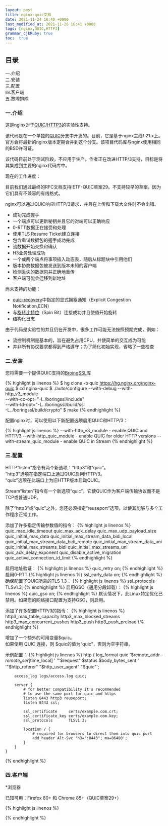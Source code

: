 ```yaml
---
layout: post
title: nginx-quic文档
date: 2021-11-24 16:40 +0800
last_modified_at: 2021-11-26 16:41 +0800
tags: [nginx,QUIC,HTTP3]
grammar_cjkRuby: true
toc:  true
---
```


## 目录
一.介绍\
二.安装\
三.配置\
四.客户端\
五.故障排除


### 一.介绍
这是nginx对于[QUIC](https://datatracker.ietf.org/doc/html/rfc9000)/[HTTP3](https://datatracker.ietf.org/doc/html/draft-ietf-quic-http)的实验性支持。

该代码是在一个单独的[QUIC](https://hg.nginx.org/nginx-quic)分支中开发的。目前，它是基于nginx主线1.21.x上。官方会将最新的nginx版本定期合并到这个分支。该项目代码库与nginx使用相同的BSD许可证。

该代码目前处于测试阶段，不应用于生产。作者正在改进HTTP/3支持，目标是将其集成到主要的nginx代码库中。

现在的工作进度：

目前我们通过最终的RFC文档支持IETF-QUIC草案29。不支持较早的草案，因为它们具有不兼容的有线格式。

nginx可以通过QUIC响应HTTP/3请求，并且在上传和下载大文件时不会出错。

+ 成功完成握手
+ 一个端点可以更新秘钥并且它的对端可以正确响应
+ 0-RTT数据正在接受和处理
+ 使用TLS Resume Ticket建立连接
+ 包含重试数据包的握手成功完成
+ 流数据开始交换和确认
+ H3业务处理成功
+ 一个或两个端点将事项插入动态表，随后从标题块中引用他们
+ 版本协商数据包被发送到版本未知的客户端
+ 检测丢失的数据包并正确地重传
+ 客户端可能会迁移到新地址

尚未支持的功能：

+ [quic-recovery](https://datatracker.ietf.org/doc/html/rfc9002)中指定的显式拥塞通知（Explicit Congestion Notification,ECN）
+ 与[旋转比特位](https://www.kancloud.cn/kancloud/http3-explained/1395029)（Spin Bit）连接成功并且使值开始旋转
+ 结构化日志

由于代码是实验性的并且仍在开发中，很多工作可能无法按照预期完成，例如：
+ 流控制机制是基本的，旨在避免占用CPU，并使简单的交互成为可能
+ 并非所有协议要求都得到严格遵守；为了简化初始实现，省略了一些检查

### 二.安装

您将需要一个提供QUIC支持的[BroingSSL](https://boringssl.googlesource.com/boringssl/)库

{% highlight js linenos %}
$ hg clone -b quic https://hg.nginx.org/nginx-quic
$ cd nginx-quic
$ ./auto/configure --with-debug --with-http_v3_module       \
                   --with-cc-opt="-I../boringssl/include"   \
                   --with-ld-opt="-L../boringssl/build/ssl  \
                                  -L../boringssl/build/crypto"
$ make
{% endhighlight %}

配置nginx时，可以使用以下新配置选项启用QUIC和HTTP/3：

{% highlight js linenos %}
  --with-http_v3_module     - enable QUIC and HTTP/3
  --with-http_quic_module   - enable QUIC for older HTTP versions
  --with-stream_quic_module - enable QUIC in Stream
{% endhighlight %}

### 三.配置

HTTP"listen"指令有两个新选项：“http3”和“quic”。\
“http3”选项在指定端口上通过QUIC启用HTTP/3。\
“quic”选项在此端口上为旧HTTP版本启动QUIC。

Stream“listen”指令有一个新选项“quic”，它使QUIC作为客户端传输协议而不是TCP或普通UDP。

除了“http3”或“quic”之外，您还必须指定“reuseport”选项，以使其能够与多个工作程序正常工作。

添加了许多指定传输参数值的指令：
{% highlight js linenos %}
		quic_max_idle_timeout
        quic_max_ack_delay
        quic_max_udp_payload_size
        quic_initial_max_data
        quic_initial_max_stream_data_bidi_local
        quic_initial_max_stream_data_bidi_remote
        quic_initial_max_stream_data_uni
        quic_initial_max_streams_bidi
        quic_initial_max_streams_uni
        quic_ack_delay_exponent
        quic_disable_active_migration
        quic_active_connection_id_limit
{% endhighlight %}

启用地址验证：
{% highlight js linenos %}
quic_retry on;
{% endhighlight %}
启用0-RTT
{% highlight js linenos %}
ssl_early_data on;
{% endhighlight %}
确保配置了QUIC所需的TLS 1.3：
{% highlight js linenos %}
ssl_protocols TLSv1.3;
{% endhighlight %}
启用GSO（通用分段卸载）：
{% highlight js linenos %}
quic_gso on;
{% endhighlight %}
默认情况下，此Linux特定优化已禁用。如果您的网络接口配置为支持GSO，则启用。

添加了许多配置HTTP/3的指令：
{% highlight js linenos %}
        http3_max_table_capacity
        http3_max_blocked_streams
        http3_max_concurrent_pushes
        http3_push
        http3_push_preload
{% endhighlight %}

增加了一个额外的可用变量$quic。\
如果使用 QUIC 连接，则 $quic的值为“quic”，否则为空字符串。

示例配置：
{% highlight js linenos %}
    http {
        log_format quic '$remote_addr - $remote_user [$time_local] '
                        '"$request" $status $body_bytes_sent '
                        '"$http_referer" "$http_user_agent" "$quic"';

        access_log logs/access.log quic;

        server {
            # for better compatibility it's recommended
            # to use the same port for quic and https
            listen 8443 http3 reuseport;
            listen 8443 ssl;

            ssl_certificate     certs/example.com.crt;
            ssl_certificate_key certs/example.com.key;
            ssl_protocols       TLSv1.3;

            location / {
                # required for browsers to direct them into quic port
                add_header Alt-Svc 'h3=":8443"; ma=86400';
            }
        }
    }
{% endhighlight %}

### 四.客户端
*浏览器

已知可用：Firefox 80+ 和 Chrome 85+（QUIC草案29+）

{% highlight js linenos %}

{% endhighlight %}